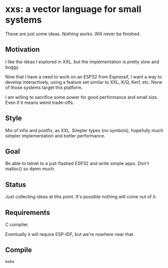 xxs: a vector language for small systems
===

These are just some ideas. Nothing works. Will never be finished.

Motivation
---

I like the ideas I explored in XXL, but the implementation is pretty slow and
buggy.

Now that I have a need to work on an ESP32 from Espressif, I want a way to
develop interactively, using a feature set similar to XXL, K/Q, Kerf, etc. None
of those systems target this platform.

I am willing to sacrifice some power for good performance and small size. Even
if it means weird trade-offs. 

Style
---

Mix of infix and postfix, as XXL. Simpler types (no symbols), hopefully much simpler implementation and better performance.

Goal
---

Be able to telnet to a just-flashed ESP32 and write simple apps. Don't malloc() so damn much.

Status
---

Just collecting ideas at this point. It's possible nothing will come out of it.

Requirements
---

C compiler. 

Eventually it will require ESP-IDF, but we're nowhere near that.

Compile
---

`make`




